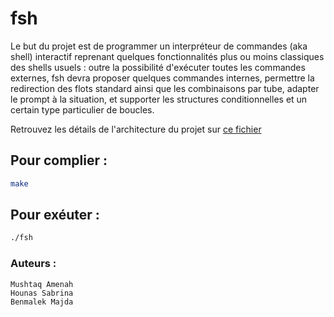 # fsh
Le but du projet est de programmer un interpréteur de commandes (aka
shell) interactif reprenant quelques fonctionnalités plus ou moins
classiques des shells usuels : outre la possibilité d'exécuter toutes les
commandes externes, fsh devra proposer quelques commandes internes,
permettre la redirection des flots standard ainsi que les combinaisons
par tube, adapter le prompt à la situation, et supporter les structures
conditionnelles et un certain type particulier de boucles.

Retrouvez les détails de l'architecture du projet sur [ce fichier](ARCHITECTURE.md) 

## Pour complier : 

``` bash 
make 
```
## Pour exéuter :

```bash 
./fsh
```




### Auteurs : 
    Mushtaq Amenah 
    Hounas Sabrina 
    Benmalek Majda
